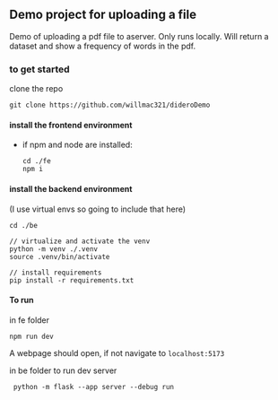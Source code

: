 ## Demo project for uploading a file

Demo of uploading a pdf file to aserver. Only runs locally.  Will return a dataset and show a frequency of words in the pdf.


### to get started


clone the repo
```
git clone https://github.com/willmac321/dideroDemo
```

#### install the frontend environment
- if npm and node are installed:
    ```
    cd ./fe
    npm i
    ```

#### install the backend environment
(I use virtual envs so going to include that here)
```
cd ./be

// virtualize and activate the venv
python -m venv ./.venv
source .venv/bin/activate

// install requirements
pip install -r requirements.txt
```

#### To run
in fe folder 
```
npm run dev
```

A webpage should open, if not navigate to `localhost:5173`

in be folder to run dev server
```
 python -m flask --app server --debug run
```
